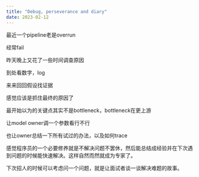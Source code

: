 ```yaml
---
title: "Debug, perseverance and diary"
date: 2023-02-12
---
```


最近一个pipeline老是overrun

经常fail

昨天晚上又花了一些时间调查原因

到处看数字，log

来来回回假设找证据

感觉应该是抓住最终的原因了

最开始以为的关键点其实不是bottleneck，bottleneck在更上游

让model owner调一个参数看行不行

也让owner总结一下所有试过的办法，以及如何trace

感觉程序员的一个必要修养就是不解决问题不罢休，然后能总结成经验并在下次遇到问题的时候能快速解决。这样自然而然就成为专家了。

下次招人的时候可以考虑问一个问题，就是让面试者谈一谈解决难题的故事。
